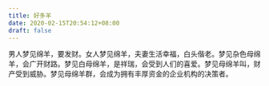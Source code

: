 ```yaml
---
title: 好多羊
date: 2020-02-15T20:54:12+08:00
draft: false
---
```


男人梦见绵羊，要发财。女人梦见绵羊，夫妻生活幸福，白头偕老。梦见杂色母绵羊，会广开财路。梦见白母绵羊，是祥瑞，会受到人们的喜爱。梦见母绵羊叫，财产受到威胁。梦见母绵羊群，会成为拥有丰厚资金的企业机构的决策者。